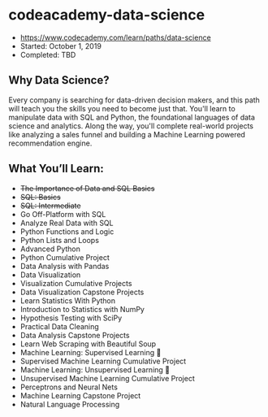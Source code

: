 # codeacademy-data-science
- https://www.codecademy.com/learn/paths/data-science
- Started: October 1, 2019
- Completed: TBD

## Why Data Science?
Every company is searching for data-driven decision makers, and this path will teach you the skills you need to become just that. You'll learn to manipulate data with SQL and Python, the foundational languages of data science and analytics. Along the way, you'll complete real-world projects like analyzing a sales funnel and building a Machine Learning powered recommendation engine.

## What You’ll Learn:
* ~~The Importance of Data and SQL Basics~~
* ~~SQL: Basics~~
* ~~SQL: Intermediate~~
* Go Off-Platform with SQL
* Analyze Real Data with SQL
* Python Functions and Logic
* Python Lists and Loops
* Advanced Python
* Python Cumulative Project
* Data Analysis with Pandas
* Data Visualization
* Visualization Cumulative Projects
* Data Visualization Capstone Projects
* Learn Statistics With Python
* Introduction to Statistics with NumPy
* Hypothesis Testing with SciPy
* Practical Data Cleaning
* Data Analysis Capstone Projects
* Learn Web Scraping with Beautiful Soup
* Machine Learning: Supervised Learning 🤖
* Supervised Machine Learning Cumulative Project
* Machine Learning: Unsupervised Learning 🤖
* Unsupervised Machine Learning Cumulative Project
* Perceptrons and Neural Nets
* Machine Learning Capstone Project
* Natural Language Processing
